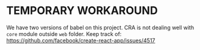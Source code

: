 # TEMPORARY WORKAROUND
We have two versions of babel on this project.
CRA is not dealing well with `core` module outside `web` folder.
Keep track of: https://github.com/facebook/create-react-app/issues/4517
